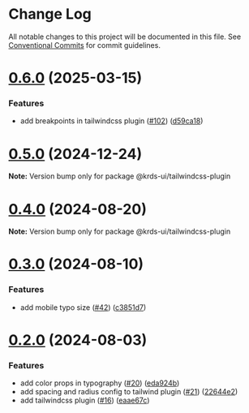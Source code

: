 # Change Log

All notable changes to this project will be documented in this file.
See [Conventional Commits](https://conventionalcommits.org) for commit guidelines.

# [0.6.0](https://github.com/lukasjhan/krds-react/compare/v0.5.0...v0.6.0) (2025-03-15)

### Features

- add breakpoints in tailwindcss plugin ([#102](https://github.com/lukasjhan/krds-react/issues/102)) ([d59ca18](https://github.com/lukasjhan/krds-react/commit/d59ca181593901f89db061737fcf4e2fbefeb49d))

# [0.5.0](https://github.com/lukasjhan/krds-react/compare/v0.4.0...v0.5.0) (2024-12-24)

**Note:** Version bump only for package @krds-ui/tailwindcss-plugin

# [0.4.0](https://github.com/lukasjhan/krds-react/compare/v0.3.0...v0.4.0) (2024-08-20)

**Note:** Version bump only for package @krds-ui/tailwindcss-plugin

# [0.3.0](https://github.com/lukasjhan/krds-react/compare/v0.2.0...v0.3.0) (2024-08-10)

### Features

- add mobile typo size ([#42](https://github.com/lukasjhan/krds-react/issues/42)) ([c3851d7](https://github.com/lukasjhan/krds-react/commit/c3851d72e7852845787be0955d6ace65580e782f))

# [0.2.0](https://github.com/lukasjhan/krds-react/compare/v0.1.0...v0.2.0) (2024-08-03)

### Features

- add color props in typography ([#20](https://github.com/lukasjhan/krds-react/issues/20)) ([eda924b](https://github.com/lukasjhan/krds-react/commit/eda924b8b496e002ee1c04396dfe66fe805ae457))
- add spacing and radius config to tailwind plugin ([#21](https://github.com/lukasjhan/krds-react/issues/21)) ([22644e2](https://github.com/lukasjhan/krds-react/commit/22644e2979ed871216735098e402b758dc14fd18))
- add tailwindcss plugin ([#16](https://github.com/lukasjhan/krds-react/issues/16)) ([eaae67c](https://github.com/lukasjhan/krds-react/commit/eaae67c60112807a2681cabbdc78497fbd50d125))
